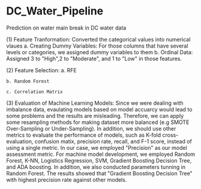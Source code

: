 # DC_Water_Pipeline
Prediction on water main break in DC water data

(1) Feature Tranformation: Converted the categorical values into numerical vlaues
    a. Creating Dummy Variables: For those columns that have several levels or categories, we assigned dummy variables to them
    b. Ordinal Data: Assigned 3 to "High",2 to "Moderate", and 1 to "Low" in those features.
    
(2) Feature Selection: 
    a. RFE
    
    b. Random Forest
    
    c. Correlation Matrix
    
(3) Evaluation of Machine Learning Models:
    Since we were dealing with imbalance data, evaulating models based on model accuarcy would lead to some problems and the results are misleading. Therefore, we can apply some resampling methods for making dataset more balanced (e.g SMOTE Over-Sampling or Under-Sampling). 
    In addition, we should use other metrics to evaluate the performance of models, such as K-fold cross-evaluation, confusion matix, precision rate, recall, and F-1 score, instead of using a single metric. In our case, we employed "Precision" as our model assessment metric. 
    For machine model development, we employed Random Forest, K-NN, Logistics Regression, SVM, Gradient Boosting Decision Tree, and ADA boosting. In addition, we also conducted parameters tunning in Random Forest. The results showed that "Gradient Boosting Decision Tree" with highest precision rate against other models.
    
